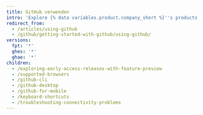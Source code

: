 ```yaml
---
title: GitHub verwenden
intro: 'Explore {% data variables.product.company_short %}''s products from different platforms and devices.'
redirect_from:
  - /articles/using-github
  - /github/getting-started-with-github/using-github/
versions:
  fpt: '*'
  ghes: '*'
  ghae: '*'
children:
  - /exploring-early-access-releases-with-feature-preview
  - /supported-browsers
  - /github-cli
  - /github-desktop
  - /github-for-mobile
  - /keyboard-shortcuts
  - /troubleshooting-connectivity-problems
---
```


